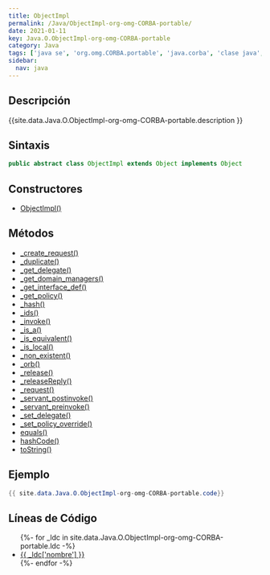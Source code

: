 ```yaml
---
title: ObjectImpl
permalink: /Java/ObjectImpl-org-omg-CORBA-portable/
date: 2021-01-11
key: Java.O.ObjectImpl-org-omg-CORBA-portable
category: Java
tags: ['java se', 'org.omg.CORBA.portable', 'java.corba', 'clase java', 'Java 1.0']
sidebar: 
  nav: java
---
```


## Descripción
{{site.data.Java.O.ObjectImpl-org-omg-CORBA-portable.description }}

## Sintaxis
~~~java
public abstract class ObjectImpl extends Object implements Object
~~~

## Constructores
* [ObjectImpl()](/Java/ObjectImpl-org-omg-CORBA-portable/ObjectImpl/)

## Métodos
* [_create_request()](/Java/ObjectImpl-org-omg-CORBA-portable/_create_request)
* [_duplicate()](/Java/ObjectImpl-org-omg-CORBA-portable/_duplicate)
* [_get_delegate()](/Java/ObjectImpl-org-omg-CORBA-portable/_get_delegate)
* [_get_domain_managers()](/Java/ObjectImpl-org-omg-CORBA-portable/_get_domain_managers)
* [_get_interface_def()](/Java/ObjectImpl-org-omg-CORBA-portable/_get_interface_def)
* [_get_policy()](/Java/ObjectImpl-org-omg-CORBA-portable/_get_policy)
* [_hash()](/Java/ObjectImpl-org-omg-CORBA-portable/_hash)
* [_ids()](/Java/ObjectImpl-org-omg-CORBA-portable/_ids)
* [_invoke()](/Java/ObjectImpl-org-omg-CORBA-portable/_invoke)
* [_is_a()](/Java/ObjectImpl-org-omg-CORBA-portable/_is_a)
* [_is_equivalent()](/Java/ObjectImpl-org-omg-CORBA-portable/_is_equivalent)
* [_is_local()](/Java/ObjectImpl-org-omg-CORBA-portable/_is_local)
* [_non_existent()](/Java/ObjectImpl-org-omg-CORBA-portable/_non_existent)
* [_orb()](/Java/ObjectImpl-org-omg-CORBA-portable/_orb)
* [_release()](/Java/ObjectImpl-org-omg-CORBA-portable/_release)
* [_releaseReply()](/Java/ObjectImpl-org-omg-CORBA-portable/_releaseReply)
* [_request()](/Java/ObjectImpl-org-omg-CORBA-portable/_request)
* [_servant_postinvoke()](/Java/ObjectImpl-org-omg-CORBA-portable/_servant_postinvoke)
* [_servant_preinvoke()](/Java/ObjectImpl-org-omg-CORBA-portable/_servant_preinvoke)
* [_set_delegate()](/Java/ObjectImpl-org-omg-CORBA-portable/_set_delegate)
* [_set_policy_override()](/Java/ObjectImpl-org-omg-CORBA-portable/_set_policy_override)
* [equals()](/Java/ObjectImpl-org-omg-CORBA-portable/equals)
* [hashCode()](/Java/ObjectImpl-org-omg-CORBA-portable/hashCode)
* [toString()](/Java/ObjectImpl-org-omg-CORBA-portable/toString)

## Ejemplo
~~~java
{{ site.data.Java.O.ObjectImpl-org-omg-CORBA-portable.code}}
~~~

## Líneas de Código
<ul>
{%- for _ldc in site.data.Java.O.ObjectImpl-org-omg-CORBA-portable.ldc -%}
   <li>
       <a href="{{_ldc['url'] }}">{{ _ldc['nombre'] }}</a>
   </li>
{%- endfor -%}
</ul>
